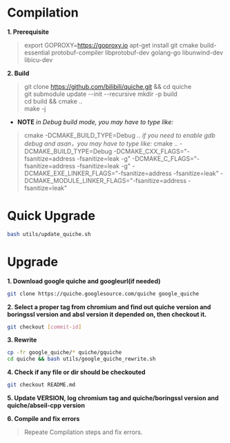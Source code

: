 # Compilation

**1. Prerequisite**
> export  GOPROXY=https://goproxy.io
> apt-get install git cmake build-essential protobuf-compiler libprotobuf-dev golang-go libunwind-dev libicu-dev

**2. Build**
> git clone https://github.com/bilibili/quiche.git && cd quiche  
> git submodule update --init --recursive
> mkdir -p build  
> cd build && cmake ..  
> make -j  
- **NOTE**
  *in Debug build mode, you may have to type like:*
> cmake -DCMAKE_BUILD_TYPE=Debug ..
  *if you need to enable gdb debug and asan，you may have to type like:*
> cmake .. -DCMAKE_BUILD_TYPE=Debug -DCMAKE_CXX_FLAGS="-fsanitize=address -fsanitize=leak -g" -DCMAKE_C_FLAGS="-fsanitize=address -fsanitize=leak -g" -DCMAKE_EXE_LINKER_FLAGS="-fsanitize=address -fsanitize=leak" -DCMAKE_MODULE_LINKER_FLAGS="-fsanitize=address -fsanitize=leak"

# Quick Upgrade
```bash
bash utils/update_quiche.sh
```

# Upgrade
**1. Download google quiche and googleurl(if needed)**
```bash
git clone https://quiche.googlesource.com/quiche google_quiche
```

**2. Select a proper tag from chromium and find out quiche version and boringssl version and absl version it depended on, then checkout it.**
```bash
git checkout [commit-id]
```

**3. Rewrite**
```bash
cp -fr google_quiche/* quiche/gquiche
cd quiche && bash utils/google_quiche_rewrite.sh
```

**4. Check if any file or dir should be checkouted**
```bash
git checkout README.md
```

**5. Update VERSION, log chromium tag and quiche/boringssl version and quiche/abseil-cpp version**

**6. Compile and fix errors**  
> Repeate Compilation steps and fix errors.
